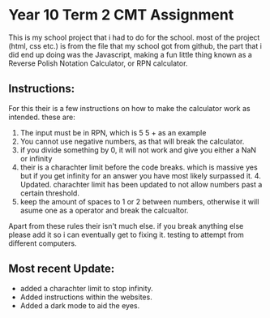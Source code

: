 # Year 10 Term 2 CMT Assignment
This is my school project that i had to do for the school. most of the project (html, css etc.) is from the file that my school got from github, the part that i did end up doing was the Javascript, making a fun little thing known as a Reverse Polish Notation Calculator, or RPN calculator.

## Instructions:
For this their is a few instructions on how to make the calculator work as intended. these are:
1. The input must be in RPN, which is 5 5 + as an example
2. You cannot use negative numbers, as that will break the calculator.
3. if you divide something by 0, it will not work and give you either a NaN or infinity
4. their is a charachter limit before the code breaks. which is massive yes but if you get infinity for an answer you have most likely surpassed it. 
    4. Updated. charachter limit has been updated to not allow numbers past a certain threshold.
5. keep the amount of spaces to 1 or 2 between numbers, otherwise it will asume one as a operator and break the calcualtor.

Apart from these rules their isn't much else. if you break anything else please add it so i can eventually get to fixing it.
testing to attempt from different computers. 

## Most recent Update:
- added a charachter limit to stop infinity.
- Added instructions within the websites. 
- Added a dark mode to aid the eyes.
